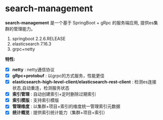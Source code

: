 # search-management

**search-management** 是一个基于 SpringBoot + gRpc 的服务端应用, 提供es集群的管理能力。

1. springboot 2.2.6.RELEASE
2. elasticsearch 7.16.3
3. grpc+netty

**特性:**

- [x] **netty**  : netty通信协议
- [x] **gRpc+protobuf**  : 以grpc的方式服务，性能更佳
- [x] **elasticsearch-high-level-client/elasticsearch-rest-client**  : 检测es连接状态,自动重连，检测服务状态
- [x] **索引管理**  : 自动创建索引+定时删除过期索引
- [x] **索引模版**  : 支持索引模版
- [x] **管理维度**  : 以集群+项目+索引的维度统一管理索引元数据
- [x] **统计概览**  : 提供索引统计能力（集群+项目+索引）
